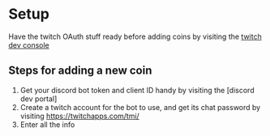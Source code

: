 
# Setup
Have the twitch OAuth stuff ready before adding coins by visiting the [twitch dev console](https://dev.twitch.tv/console/apps/)

## Steps for adding a new coin
1. Get your discord bot token and client ID handy by visiting the [discord dev portal]
2. Create a twitch account for the bot to use, and get its chat password by visiting https://twitchapps.com/tmi/
3. Enter all the info